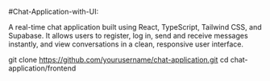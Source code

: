 #Chat-Application-with-UI:

A real-time chat application built using React, TypeScript, Tailwind CSS, and Supabase.
It allows users to register, log in, send and receive messages instantly, and view conversations in a clean, responsive user interface.

git clone https://github.com/yourusername/chat-application.git
cd chat-application/frontend
